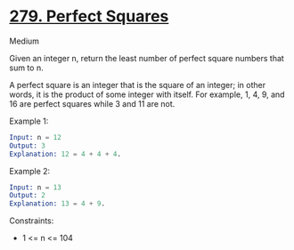 # [279. Perfect Squares](https://leetcode.com/problems/perfect-squares/)

Medium

Given an integer n, return the least number of perfect square numbers that sum to n.

A perfect square is an integer that is the square of an integer; in other words, it is the product of some integer with itself. For example, 1, 4, 9, and 16 are perfect squares while 3 and 11 are not.

Example 1:

```s
Input: n = 12
Output: 3
Explanation: 12 = 4 + 4 + 4.
```

Example 2:

```s
Input: n = 13
Output: 2
Explanation: 13 = 4 + 9.
```

Constraints:

- 1 <= n <= 104
